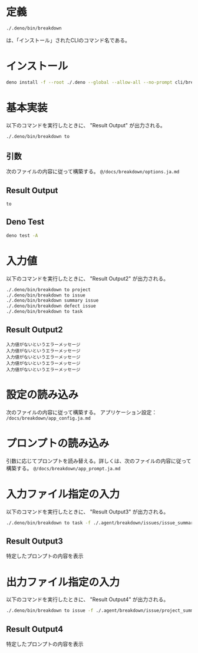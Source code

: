 # 定義
```bash
./.deno/bin/breakdown
```
は、「インストール」されたCLIのコマンド名である。

# インストール
```bash
deno install -f --root ./.deno --global --allow-all --no-prompt cli/breakdown.ts
```

# 基本実装

以下のコマンドを実行したときに、 "Result Output" が出力される。
```bash
./.deno/bin/breakdown to
```

## 引数
次のファイルの内容に従って構築する。
`@/docs/breakdown/options.ja.md`

## Result Output
```
to
```

## Deno Test
```bash
deno test -A
```

# 入力値
以下のコマンドを実行したときに、 "Result Output2" が出力される。
```bash
./.deno/bin/breakdown to project
./.deno/bin/breakdown to issue
./.deno/bin/breakdown summary issue
./.deno/bin/breakdown defect issue
./.deno/bin/breakdown to task
```

## Result Output2
```
入力値がないというエラーメッセージ
入力値がないというエラーメッセージ
入力値がないというエラーメッセージ
入力値がないというエラーメッセージ
入力値がないというエラーメッセージ
```

# 設定の読み込み
次のファイルの内容に従って構築する。
アプリケーション設定： `/docs/breakdown/app_config.ja.md`

# プロンプトの読み込み
引数に応じてプロンプトを読み替える。詳しくは、次のファイルの内容に従って構築する。
`@/docs/breakdown/app_prompt.ja.md`

# 入力ファイル指定の入力
以下のコマンドを実行したときに、 "Result Output3" が出力される。
```bash
./.deno/bin/breakdown to task -f ./.agent/breakdown/issues/issue_summary.md
```

## Result Output3
特定したプロンプトの内容を表示

# 出力ファイル指定の入力
以下のコマンドを実行したときに、 "Result Output4" が出力される。
```bash
./.deno/bin/breakdown to issue -f ./.agent/breakdown/issue/project_summary.md -o ./.agent/breakdown/issues/issue_summary.md
```

## Result Output4
特定したプロンプトの内容を表示

